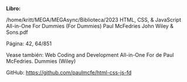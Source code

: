 **Libro:**

/home/kritt/MEGA/MEGAsync/Biblioteca/2023 HTML, CSS, & JavaScript All-in-One For Dummies (For Dummies) Paul McFedries John Wiley & Sons.pdf

Página: 42, 64/851

Vease también:
Web Coding and Development All-in-One For de Paul McFedries.
Dummies (Wiley)

GitHub: https://github.com/paulmcfe/html-css-js-fd

